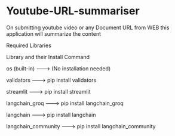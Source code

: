 # Youtube-URL-summariser
On submitting youtube video or any Document URL from WEB this application will summarize the content 

Required Libraries

Library	and their Install Command

os (built-in)	  --->            (No installation needed)

validators	  --->              pip install validators

streamlit	  --->            pip install streamlit

langchain_groq	  --->      pip install langchain_groq

langchain	  --->                pip install langchain

langchain_community	--->        pip install langchain_community

